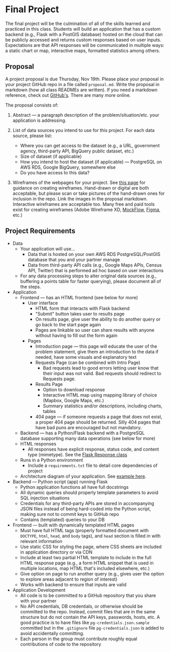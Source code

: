 # Final Project

The final project will be the culmination of all of the skills learned and practiced in this class. Students will build an application that has a custom backend (e.g., Flask with a PostGIS database) hosted on the cloud that can be publicly accessed and returns custom responses based on user inputs. Expectations are that API responses will be communicated in multiple ways: a static chart or map, interactive maps, formatted statistics among others.

## Proposal

A project proposal is due Thursday, Nov 19th. Please place your proposal in your project GitHub repo in a file called `proposal.md`. Write the proposal in markdown (how all class READMEs are written). If you need a markdown reference, check out [GitHub's](https://guides.github.com/features/mastering-markdown/). There are many more online.

The proposal consists of:

1. Abstract — a paragraph description of the problem/situation/etc. your application is addressing.
2. List of data sources you intend to use for this project. For each data source, please list:
   * Where you can get access to the dataset (e.g., a URL, government agency, third-party API, BigQuery public dataset, etc.)
   * Size of dataset (if applicable)
   * How you intend to host the dataset (if applicable) — PostgreSQL on AWS RDS, Google BigQuery, somewhere else
   * Do you have access to this data?

3. Wireframes of the webpages for your project. See [this page](https://careerfoundry.com/en/blog/ux-design/how-to-create-your-first-wireframe/) for guidance on creating wireframes. Hand-drawn or digital are both acceptable, but please scan or take pictures of the hand-drawn ones for inclusion in the repo. Link the images in the proposal markdown. Interactive wireframes are acceptable too. Many free and paid tools exist for creating wireframes (Adobe Wireframe XD, [MockFlow](https://mockflow.com/), [Figma](https://www.figma.com/wireframe-tool/), etc.)

## Project Requirements

* Data
  * Your application will use...
    * Data that is hosted on your own AWS RDS PostgreSQL/PostGIS database that you and your partner manage
    * Data from third-party API calls (e.g., Google Maps APIs, Census API, Twitter) that is performed ad hoc based on user interactions
  * For any data processing steps to alter original data sources (e.g., buffering a points table for faster querying), please document all of the steps.
* Application
  * Frontend — has an HTML frontend (see below for more)
    * User interface
      * HTML form that interacts with Flask backend
      * "Submit" button takes user to results page
      * On results page, give user the ability to do another query or go back to the start page again
      * Pages are linkable so user can share results with anyone without having to fill out the form again
    * Pages
      * Introduction page — this page will educate the user of the problem statement, give them an introduction to the data if needed, have some visuals and explanatory text
      * Requests Page (can be combined with Intro Page)
        * Bad requests lead to good errors letting user know that their input was not valid. Bad requests should redirect to Requests page.
      * Results Page
        * Option to download response
        * Interactive HTML map using mapping library of choice (Mapbox, Google Maps, etc.)
        * Summary statistics and/or descriptions, including charts, tables
      * 404 page — if someone requests a page that does not exist, a proper 404 page should be returned. Silly 404 pages that have bad puns are encouraged but not mandatory.
  * Backend — has a Python/Flask backend with a PostgreSQL database supporting many data operations (see below for more)
  * HTML responses
    * All responses have explicit response, status code, and content type (mimetype). See the [Flask Response class](https://flask.palletsprojects.com/en/1.1.x/api/#response-objects)
  * Runs in a Python environment
    * Include a `requirements.txt` file to detail core dependencies of project
  * Architecture diagram of your application. See [example here](https://reinvently.com/wp-content/uploads/2019/08/scheme.jpg).
* Backend — Python script (app) running Flask
  * Python application functions all have full docstrings
  * All dynamic queries should properly template parameters to avoid SQL injection situations
  * Credentials for any third-party APIs are stored in accompanying JSON files instead of being hard-coded into the Python script, making sure not to commit keys to GitHub repo
  * Contains (templated) queries to your DB
* Frontend — built with dynamically templated HTML pages
  * Must have full HTML tags (properly formatted document with `DOCTYPE`, `html`, `head`, and `body` tags), and `head` section is filled in with relevant information
  * Use static CSS for styling the page, where CSS sheets are included in application directory or via CDN
  * Include at least two partial HTML template to include in the full HTML response page (e.g., a form HTML snippet that is used in multiple locations, map HTML that's included elsewhere, etc.)
  * Give option on page to run another query (e.g., gives user the option to explore areas adjacent to region of interest)
  * Works with backend to ensure that inputs are valid
* Application Development
  * All code is to be committed to a GitHub repository that you share with your partner
  * No API credentials, DB credentials, or otherwise should be committed to the repo. Instead, commit files that are in the same structure but do not contain the API keys, passwords, hosts, etc. A good practice is to have files like `pg-credentials.json.sample` committed but in the `.gitignore` file `pg-credentials.json` is added to avoid accidentally committing.
  * Each person in the group must contribute roughly equal contributions of code to the repository
